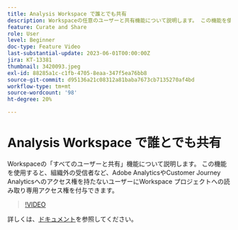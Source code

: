 ```yaml
---
title: Analysis Workspace で誰とでも共有
description: Workspaceの任意のユーザーと共有機能について説明します。 この機能を使用すると、組織外の受信者など、Adobe AnalyticsやCJAへのアクセス権を持たないユーザーにWorkspace プロジェクトへの読み取り専用アクセス権を付与できます。
feature: Curate and Share
role: User
level: Beginner
doc-type: Feature Video
last-substantial-update: 2023-06-01T00:00:00Z
jira: KT-13381
thumbnail: 3420093.jpeg
exl-id: 88285a1c-c1fb-4705-8eaa-347f5ea76bb8
source-git-commit: d95136a21c08312a81baba7673cb7135270af4bd
workflow-type: tm+mt
source-wordcount: '98'
ht-degree: 20%

---
```


# Analysis Workspace で誰とでも共有

Workspaceの「すべてのユーザーと共有」機能について説明します。 この機能を使用すると、組織外の受信者など、Adobe AnalyticsやCustomer Journey Analyticsへのアクセス権を持たないユーザーにWorkspace プロジェクトへの読み取り専用アクセス権を付与できます。

>[!VIDEO](https://video.tv.adobe.com/v/3452450/?learn=on&captions=jpn)

詳しくは、[ドキュメント](https://experienceleague.adobe.com/docs/analytics/analyze/analysis-workspace/curate-share/share-projects.html?lang=ja#share-public-link)を参照してください。
